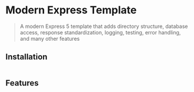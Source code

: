 # Modern Express Template

> A modern Express 5 template that adds directory structure, database access, response standardization, logging, testing, error handling, and many other features

## Installation

```
```

## Features
